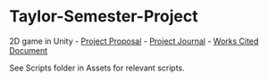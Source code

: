 # Taylor-Semester-Project
 2D game in Unity -
 [Project Proposal](https://docs.google.com/document/d/1Mq6w1TofHulfCTzjujFLEoGZU7g3r3TR1UhxIY6hgO0/edit?usp=sharing) -
 [Project Journal](https://docs.google.com/document/d/1tgznnIlRtxIZ3fF9z-_o1c4F7Peeb8X2HIkWRXRdfRo/edit?usp=sharing) -
 [Works Cited Document](https://docs.google.com/document/d/1CXUKrmZYPVf6GHOuQQTirRK1C4L0onDi12Wk8byucWI/edit?usp=sharing)

 See Scripts folder in Assets for relevant scripts.
 
